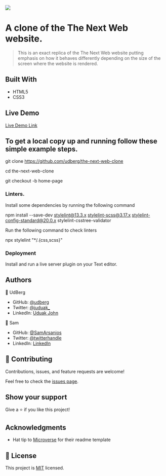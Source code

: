 ![](https://img.shields.io/badge/Microverse-blueviolet)

# A clone of the The Next Web website.

> This is an exact replica of the The Next Web website putting emphasis on how it behaves differently depending on the size of the screen where the website is rendered.

## Built With

- HTML5
- CSS3

## Live Demo

[Live Demo Link](https://udberg.github.io/the-next-web-clone/.)

## To get a local copy up and running follow these simple example steps.

git clone https://github.com/udberg/the-next-web-clone

cd the-next-web-clone

git checkout -b home-page

### Linters.

Install some dependencies by running the following command

npm install --save-dev stylelint@13.3.x stylelint-scss@3.17.x stylelint-config-standard@20.0.x stylelint-csstree-validator

Run the following command to check linters

npx stylelint "*/.{css,scss}"


### Deployment

Install and run a live server plugin on your Text editor.


## Authors

👤 UdBerg

- GitHub: [@udberg](https://github.com/udberg)
- Twitter: [@juduak_](https://twitter.com/juduak_)
- LinkedIn: [Uduak John](https://www.linkedin.com/in/uduak-john-090059105/)

👤 Sam

- GitHub: [@SamArsanios](https://github.com/SamArsanios)
- Twitter: [@twitterhandle](https://twitter.com/twitterhandle)
- LinkedIn: [LinkedIn](https://linkedin.com/linkedinhandle)

## 🤝 Contributing

Contributions, issues, and feature requests are welcome!

Feel free to check the [issues page](https://github.com/udberg/the-next-web-clone/issues).

## Show your support

Give a ⭐️ if you like this project!

## Acknowledgments

- Hat tip to [Microverse](https://www.microverse.org/) for their readme template

## 📝 License

This project is [MIT](https://opensource.org/licenses/MIT) licensed.
